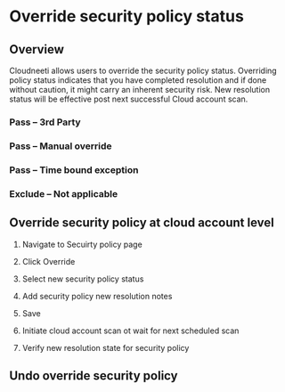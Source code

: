 # Override security policy status

## Overview

Cloudneeti allows users to override the security policy status. Overriding policy status indicates that you have completed resolution and if done without caution, it might carry an inherent security risk. New resolution status will be effective post next successful Cloud account scan.

### Pass – 3rd Party

### Pass – Manual override

### Pass – Time bound exception

### Exclude – Not applicable


## Override security policy at cloud account level

1. Navigate to Secuirty policy page


2. Click Override



3. Select new security policy status


4. Add security policy new resolution notes


5. Save

6. Initiate cloud account scan ot wait for next scheduled scan

7. Verify new resolution state for security policy


## Undo override security policy 





